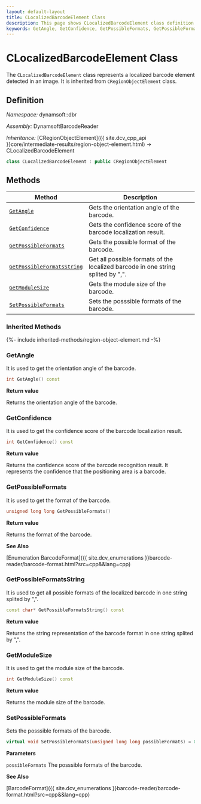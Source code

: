 ```yaml
---
layout: default-layout
title: CLocalizedBarcodeElement Class
description: This page shows CLocalizedBarcodeElement class definition of Dynamsoft Barcode Reader SDK C++ Edition.
keywords: GetAngle, GetConfidence, GetPossibleFormats, GetPossibleFormatsString, GetModuleSize, SetPossibleFormats, CLocalizedBarcodeElement, api reference
---
```

# CLocalizedBarcodeElement Class

The `CLocalizedBarcodeElement` class represents a localized barcode element detected in an image. It is inherited from `CRegionObjectElement` class.

## Definition

*Namespace:* dynamsoft::dbr

*Assembly:* DynamsoftBarcodeReader

*Inheritance:* [CRegionObjectElement]({{ site.dcv_cpp_api }}core/intermediate-results/region-object-element.html) -> CLocalizedBarcodeElement

```cpp
class CLocalizedBarcodeElement : public CRegionObjectElement
```

## Methods

| Method | Description |
|--------|-------------|
| [`GetAngle`](#getangle) | Gets the orientation angle of the barcode. |
| [`GetConfidence`](#getconfidence) | Gets the confidence score of the barcode localization result. |
| [`GetPossibleFormats`](#getpossibleformats) | Gets the possible format of the barcode. |
| [`GetPossibleFormatsString`](#getpossibleformatsstring) | Get all possible formats of the localized barcode in one string splited by ",". |
| [`GetModuleSize`](#getmodulesize) | Gets the module size of the barcode. |
| [`SetPossibleFormats`](#setpossibleformats) | Sets the posssible formats of the barcode. |

### Inherited Methods

{%- include inherited-methods/region-object-element.md -%}

### GetAngle

It is used to get the orientation angle of the barcode.

```cpp
int GetAngle() const
```

**Return value**

Returns the orientation angle of the barcode.

### GetConfidence

It is used to get the confidence score of the barcode localization result.

```cpp
int GetConfidence() const
```

**Return value**

Returns the confidence score of the barcode recognition result. It represents the confidence that the positioning area is a barcode.

### GetPossibleFormats

It is used to get the format of the barcode.

```cpp
unsigned long long GetPossibleFormats()
```

**Return value**

Returns the format of the barcode.

**See Also**

[Enumeration BarcodeFormat]({{ site.dcv_enumerations }}barcode-reader/barcode-format.html?src=cpp&&lang=cpp)

### GetPossibleFormatsString

It is used to get all possible formats of the localized barcode in one string splited by ",".

```cpp
const char* GetPossibleFormatsString() const
```

**Return value**

Returns the string representation of the barcode format in one string splited by ",".

### GetModuleSize

It is used to get the module size of the barcode.

```cpp
int GetModuleSize() const
```

**Return value**

Returns the module size of the barcode.

### SetPossibleFormats

Sets the posssible formats of the barcode.

```cpp
virtual void SetPossibleFormats(unsigned long long possibleFormats) = 0;
```

**Parameters**

`possibleFormats` The posssible formats of the barcode.

**See Also**

[BarcodeFormat]({{ site.dcv_enumerations }}barcode-reader/barcode-format.html?src=cpp&&lang=cpp)